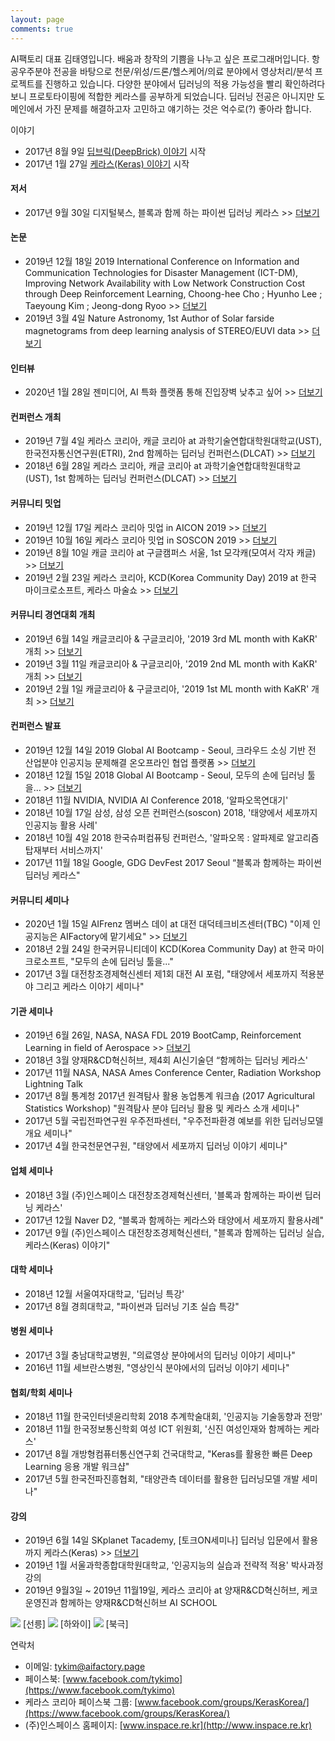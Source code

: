 ```yaml
---
layout: page
comments: true
---
```

AI팩토리 대표 김태영입니다. 배움과 창작의 기쁨을 나누고 싶은 프로그래머입니다. 항공우주분야 전공을 바탕으로 천문/위성/드론/헬스케어/의료 분야에서 영상처리/분석 프로젝트를 진행하고 있습니다. 다양한 분야에서 딥러닝의 적용 가능성을 빨리 확인하려다 보니 프로토타이핑에 적합한 케라스를 공부하게 되었습니다. 딥러닝 전공은 아니지만 도메인에서 가진 문제를 해결하고자 고민하고 얘기하는 것은 억수로(?) 좋아라 합니다. 

이야기
- 2017년 8월 9일 [딥브릭(DeepBrick) 이야기](https://tykimos.github.io/2017/08/09/DeepBrick_Talk/) 시작
- 2017년 1월 27일 [케라스(Keras) 이야기](https://tykimos.github.io/2017/01/27/Keras_Talk/) 시작

#### 저서
- 2017년 9월 30일 디지털북스, 블록과 함께 하는 파이썬 딥러닝 케라스 >> [더보기](http://www.yes24.com/Product/Goods/49867702)

#### 논문
- 2019년 12월 18일 2019 International Conference on Information and Communication Technologies for Disaster Management (ICT-DM), Improving Network Availability with Low Network Construction Cost through Deep Reinforcement Learning, 
Choong-hee Cho ; Hyunho Lee ; Taeyoung Kim ; Jeong-dong Ryoo >> [더보기](https://ieeexplore.ieee.org/abstract/document/9032905)
- 2019년 3월 4일 Nature Astronomy, 1st Author of Solar farside magnetograms from deep learning analysis of STEREO/EUVI data >> [더보기](https://www.nature.com/articles/s41550-019-0711-5)

#### 인터뷰
- 2020년 1월 28일 젠미디어, AI 특화 플랫폼 통해 진입장벽 낮추고 싶어 >> [더보기](http://www.genmedia.co.kr/news/articleView.html?idxno=13183)

#### 컨퍼런스 개최
- 2019년 7월 4일 케라스 코리아, 캐글 코리아 at 과학기술연합대학원대학교(UST), 한국전자통신연구원(ETRI), 2nd 함께하는 딥러닝 컨퍼런스(DLCAT) >> [더보기](https://tykimos.github.io/2019/07/04/ISS_2nd_Deep_Learning_Conference_All_Together/)
- 2018년 6월 28일 케라스 코리아, 캐글 코리아 at 과학기술연합대학원대학교(UST), 1st 함께하는 딥러닝 컨퍼런스(DLCAT) >> [더보기](https://tykimos.github.io/2018/06/28/ISS_1st_Deep_Learning_Conference_All_Together/)

#### 커뮤니티 밋업
- 2019년 12월 17일 케라스 코리아 밋업 in AICON 2019 >> [더보기](https://tykimos.github.io/2019/12/17/Keras_Korea_Meetup_in_AICON_2019/)
- 2019년 10월 16일 케라스 코리아 밋업 in SOSCON 2019 >> [더보기](https://tykimos.github.io/2019/10/16/Keras_Korea_Meetup_in_SOSCON_2019/)
- 2019년 8월 10일 캐글 코리아 at 구글캠퍼스 서울, 1st 모각캐(모여서 각자 캐글) >> [더보기](https://tykimos.github.io/2019/08/10/MGK/)
- 2019년 2월 23일 케라스 코리아, KCD(Korea Community Day) 2019 at 한국 마이크로소프트, 케라스 마술쇼 >> [더보기](https://tykimos.github.io/2019/02/23/KCD_2019_Workshop_Keras_Magic_Show-%EB%B3%B5%EC%82%AC%EB%B3%B8/)

#### 커뮤니티 경연대회 개최
- 2019년 6월 14일 캐글코리아 & 구글코리아, '2019 3rd ML month with KaKR' 개최 >> [더보기](https://www.kaggle.com/c/2019-3rd-ml-month-with-kakr)
- 2019년 3월 11일 캐글코리아 & 구글코리아, '2019 2nd ML month with KaKR' 개최 >> [더보기](https://www.kaggle.com/c/2019-2nd-ml-month-with-kakr)
- 2019년 2월 1일 캐글코리아 & 구글코리아, '2019 1st ML month with KaKR' 개최 >> [더보기](https://www.kaggle.com/c/2019-1st-ml-month-with-kakr/overview/timeline)

#### 컨퍼런스 발표
- 2019년 12월 14일 2019 Global AI Bootcamp - Seoul, 크라우드 소싱 기반 전 산업분야 인공지능 문제해결 온오프라인 협업 플랫폼 >> [더보기](https://festa.io/events/772)
- 2018년 12월 15일 2018 Global AI Bootcamp - Seoul, 모두의 손에 딥러닝 툴을... >> [더보기](https://festa.io/events/168)
- 2018년 11월 NVIDIA, NVIDIA AI Conference 2018, '알파오목연대기'
- 2018년 10월 17일 삼성, 삼성 오픈 컨퍼런스(soscon) 2018, '태양에서 세포까지 인공지능 활용 사례'
- 2018년 10월 4일 2018 한국슈퍼컴퓨팅 컨퍼런스, '알파오목 : 알파제로 알고리즘 탑재부터 서비스까지'
- 2017년 11월 18일 Google, GDG DevFest 2017 Seoul “블록과 함께하는 파이썬 딥러닝 케라스"

#### 커뮤니티 세미나
- 2020년 1월 15일 AIFrenz 멤버스 데이 at 대전 대덕테크비즈센터(TBC) "이제 인공지능은 AIFactory에 맡기세요" >> [더보기](https://www.youtube.com/watch?v=IFmqpvhyomE)
- 2018년 2월 24일 한국커뮤니티데이 KCD(Korea Community Day) at 한국 마이크로소프트, "모두의 손에 딥러닝 툴을..."
- 2017년 3월 대전창조경제혁신센터 제1회 대전 AI 포럼, "태양에서 세포까지 적용분야 그리고 케라스 이야기 세미나"

#### 기관 세미나
- 2019년 6월 26일, NASA, NASA FDL 2019 BootCamp, Reinforcement Learning in field of Aerospace >> [더보기](https://tykimos.github.io/2019/06/26/NASA_FDL_2019/)
- 2018년 3월 양재R&CD혁신허브, 제4회 AI신기술뎐 “함께하는 딥러닝 케라스'
- 2017년 11월 NASA, NASA Ames Conference Center, Radiation Workshop Lightning Talk
- 2017년 8월 통계청 2017년 원격탐사 활용 농업통계 워크숍 (2017 Agricultural Statistics Workshop) "원격탐사 분야 딥러닝 활용 및 케라스 소개 세미나"
- 2017년 5월 국립전파연구원 우주전파센터, "우주전파환경 예보를 위한 딥러닝모델 개요 세미나"
- 2017년 4월 한국천문연구원, "태양에서 세포까지 딥러닝 이야기 세미나"

#### 업체 세미나
- 2018년 3월 (주)인스페이스 대전창조경제혁신센터, '블록과 함께하는 파이썬 딥러닝 케라스'
- 2017년 12월 Naver D2, “블록과 함께하는 케라스와 태양에서 세포까지 활용사례"
- 2017년 9월 (주)인스페이스 대전창조경제혁신센터, "블록과 함께하는 딥러닝 실습, 케라스(Keras) 이야기"

#### 대학 세미나
- 2018년 12월 서울여자대학교, '딥러닝 특강'
- 2017년 8월 경희대학교, "파이썬과 딥러닝 기초 실습 특강"

#### 병원 세미나
- 2017년 3월 충남대학교병원, "의료영상 분야에서의 딥러닝 이야기 세미나"
- 2016년 11월 세브란스병원, "영상인식 분야에서의 딥러닝 이야기 세미나"

#### 협회/학회 세미나
- 2018년 11월 한국인터넷윤리학회 2018 추계학술대회, '인공지능 기술동향과 전망'
- 2018년 11월 한국정보통신학회 여성 ICT 위원회, '신진 여성인재와 함께하는 케라스'
- 2017년 8월 개방형컴퓨터통신연구회 건국대학교, "Keras를 활용한 빠른 Deep Learning 응용 개발 워크샵"
- 2017년 5월 한국전파진흥협회, "태양관측 데이터를 활용한 딥러닝모델 개발 세미나"

#### 강의
- 2019년 6월 14일 SKplanet Tacademy, [토크ON세미나] 딥러닝 입문에서 활용까지 케라스(Keras) >> [더보기](https://www.youtube.com/watch?v=cJpjAmRO_h8&list=PL9mhQYIlKEheoq-M4EifTMPNWMw7poclK)
- 2019년 1월 서울과학종합대학원대학교, '인공지능의 실습과 전략적 적용' 박사과정 강의
- 2019년 9월3일 ~ 2019년 11월19일, 케라스 코리아 at 양재R&CD혁신허브, 케코운영진과 함께하는 양재R&CD혁신허브 AI SCHOOL

<img src="http://tykimos.github.io/images/face1.jpg">
[선릉]
<img src="http://tykimos.github.io/images/face2.jpg">
[하와이]
<img src="http://tykimos.github.io/images/face3.jpg">
[북극]

연락처

- 이메일: [tykim@aifactory.page](mailto:tykim@aifactory.page)
- 페이스북: [www.facebook.com/tykimo](https://www.facebook.com/tykimo)
- 케라스 코리아 페이스북 그룹: [www.facebook.com/groups/KerasKorea/](https://www.facebook.com/groups/KerasKorea/)
- (주)인스페이스 홈페이지: [www.inspace.re.kr](http://www.inspace.re.kr)
